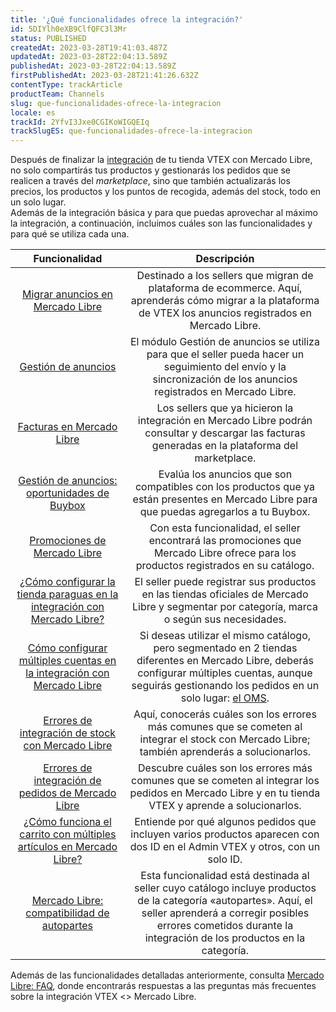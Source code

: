 ```yaml
---
title: '¿Qué funcionalidades ofrece la integración?'
id: 5DIYlh0eXB9ClfQFC3l3Mr
status: PUBLISHED
createdAt: 2023-03-28T19:41:03.487Z
updatedAt: 2023-03-28T22:04:13.589Z
publishedAt: 2023-03-28T22:04:13.589Z
firstPublishedAt: 2023-03-28T21:41:26.632Z
contentType: trackArticle
productTeam: Channels
slug: que-funcionalidades-ofrece-la-integracion
locale: es
trackId: 2YfvI3Jxe0CGIKoWIGQEIq
trackSlugES: que-funcionalidades-ofrece-la-integracion
---
```


Después de finalizar la [integración](https://help.vtex.com/es/tutorial/how-mercado-livre-integration-works--3cKjnItfjyqauWWcMkOqC0) de tu tienda VTEX con Mercado Libre, no solo compartirás tus productos y gestionarás los pedidos que se realicen a través del *marketplace*, sino que también actualizarás los precios, los productos y los puntos de recogida, además del stock, todo en un solo lugar.  
Además de la integración básica y para que puedas aprovechar al máximo la integración, a continuación, incluimos cuáles son las funcionalidades y para qué se utiliza cada una.  

| **Funcionalidad** | **Descripción** |
|:---:|:---:|
| [Migrar anuncios en Mercado Libre](https://help.vtex.com/es/tutorial/migrating-ads-in-mercado-livre--2TuhYgqZr2CAAi2oQaWQcO) | Destinado a los sellers que migran de plataforma de ecommerce. Aquí, aprenderás cómo migrar a la plataforma de VTEX los anuncios registrados en Mercado Libre. |  
| [Gestión de anuncios](https://help.vtex.com/es/tutorial/gerenciamento-de-anuncios--7MRb9S78aBdZjFGpbuffpE) | El módulo Gestión de anuncios se utiliza para que el seller pueda hacer un seguimiento del envío y la sincronización de los anuncios registrados en Mercado Libre.  |  
| [Facturas en Mercado Libre](https://help.vtex.com/es/tutorial/notas-fiscais-do-mercado-livre--2JgchgbNXjcVjuFzm6j2sx) | Los sellers que ya hicieron la integración en Mercado Libre podrán consultar y descargar las facturas generadas en la plataforma del marketplace. |  
| [Gestión de anuncios: oportunidades de Buybox](https://help.vtex.com/es/tutorial/anuncios-enviados-oportunidades-de-buybox--1hO9eI1th47EGxQoTzGewC) | Evalúa los anuncios que son compatibles con los productos que ya están presentes en Mercado Libre para que puedas agregarlos a tu Buybox. |  
| [Promociones de Mercado Libre](https://help.vtex.com/es/tutorial/promocoes-do-mercado-livre--3pEqEnru6H2JcZzYVioT5f) | Con esta funcionalidad, el seller encontrará las promociones que Mercado Libre ofrece para los productos registrados en su catálogo. |  
| [¿Cómo configurar la tienda paraguas en la integración con Mercado Libre?](https://help.vtex.com/es/faq/how-to-configure-a-top-level-store-in-the-integration-with-mercado-livre--5KINOatgzeS48IGwaAK8IE) | El seller puede registrar sus productos en las tiendas oficiales de Mercado Libre y segmentar por categoría, marca o según sus necesidades. |  
| [Cómo configurar múltiples cuentas en la integración con Mercado Libre](https://help.vtex.com/es/faq/how-to-set-up-multiple-accounts-in-the-mercado-livre-integration--aO9gr94WJ26K4SweiIEiA) | Si deseas utilizar el mismo catálogo, pero segmentado en 2 tiendas diferentes en Mercado Libre, deberás configurar múltiples cuentas, aunque seguirás gestionando los pedidos en un solo lugar: [el OMS](https://help.vtex.com/es/category/gerenciamento-de-pedidos--2663q96EyQuYc20y0yYAEE). |  
| [Errores de integración de stock con Mercado Libre](https://help.vtex.com/es/tutorial/mercado-livre-inventory-integration-errors--3pWA3vRePuGmJ5tquY4fva) | Aquí, conocerás cuáles son los errores más comunes que se cometen al integrar el stock con Mercado Libre; también aprenderás a solucionarlos. |  
| [Errores de integración de pedidos de Mercado Libre](https://help.vtex.com/es/tutorial/order-errors-in-the-mercado-livre-integration--4w4jAIWUy3OELgu3HFmGgh) | Descubre cuáles son los errores más comunes que se cometen al integrar los pedidos en Mercado Libre y en tu tienda VTEX y aprende a solucionarlos. |  
| [¿Cómo funciona el carrito con múltiples artículos en Mercado Libre?](https://help.vtex.com/es/tutorial/how-does-the-cart-with-multiple-items-work-in-mercado-livre--4dC1deB8bY260W0Ge4ycOq) | Entiende por qué algunos pedidos que incluyen varios productos aparecen con dos ID en el Admin VTEX y otros, con un solo ID.  |  
| [Mercado Libre: compatibilidad de autopartes](https://help.vtex.com/es/tutorial/mercado-livre-automobilist-compatibility--2c7fTWxq6NfMXq1jgEbEI3) | Esta funcionalidad está destinada al seller cuyo catálogo incluye productos de la categoría «autopartes». Aquí, el seller aprenderá a corregir posibles errores cometidos durante la integración de los productos en la categoría. |  

Además de las funcionalidades detalladas anteriormente, consulta [Mercado Libre: FAQ](https://help.vtex.com/es/tutorial/mercado-livre-faq--3w4IgSgKZOocGee8cgSWW0), donde encontrarás respuestas a las preguntas más frecuentes sobre la integración VTEX <> Mercado Libre.  
